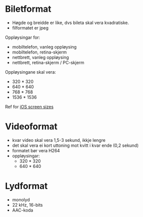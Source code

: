 # Biletformat

* Høgde og breidde er like, dvs bileta skal vera kvadratiske.
* filformatet er jpeg

Oppløysingar for:
* mobiltelefon, vanleg oppløysing
* mobiltelefon, retina-skjerm
* nettbrett, vanleg oppløysing
* nettbrett, retina-skjerm / PC-skjerm

Oppløysingane skal vera:
* 320 * 320
* 640 * 640
* 768 * 768
* 1536 * 1536

Ref for [iOS screen sizes](http://upstageapp.com/resources)

# Videoformat

* kvar video skal vera 1,5-3 sekund, ikkje lengre
* det skal vera ei kort uttoning mot kvitt i kvar ende (0,2 sekund)
* formatet bør vera H264
* oppløysingar:
    - 320 * 320
    - 640 * 640

# Lydformat

* monolyd
* 22 kHz, 16-bits
* AAC-koda
